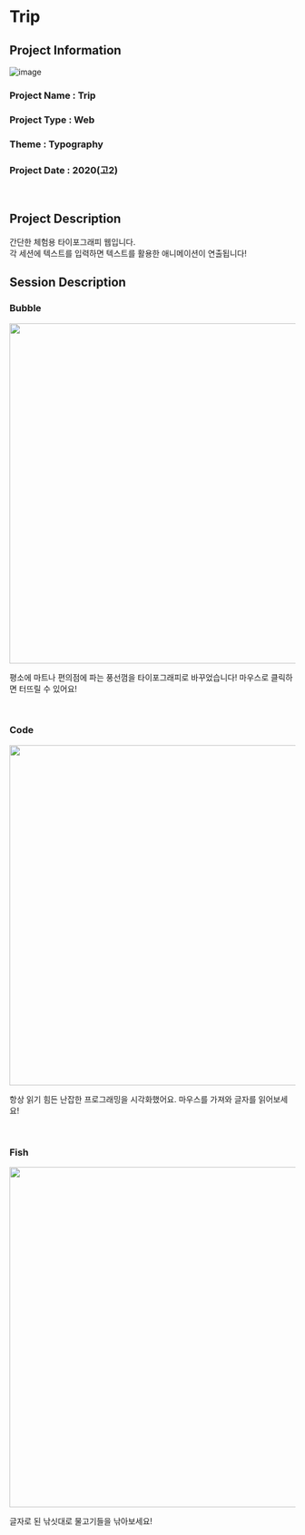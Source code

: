 # Trip

## Project Information
![image](https://github.com/user-attachments/assets/5de38d5b-3ad2-4f9f-85c6-aea8f4fb500c)
### Project Name : Trip
### Project Type : Web
### Theme : Typography
### Project Date : 2020(고2)

<br/>

## Project Description

간단한 체험용 타이포그래피 웹입니다.<br/>
각 세션에 텍스트를 입력하면 텍스트를 활용한 애니메이션이 연출됩니다!

## Session Description
### Bubble

<img src="https://github.com/user-attachments/assets/19aacd95-edf5-4d3e-b1b3-83880b6445a4" width="600">

평소에 마트나 편의점에 파는 풍선껌을 타이포그래피로 바꾸었습니다! 마우스로 클릭하면 터뜨릴 수 있어요!


<br/>

### Code

<img src="https://github.com/user-attachments/assets/b802e387-5309-4582-9c82-eab1bbae40d0" width="600">

항상 읽기 힘든 난잡한 프로그래밍을 시각화했어요. 마우스를 가져와 글자를 읽어보세요!

<br/>

### Fish

<img src="https://github.com/user-attachments/assets/6a973c10-4abd-4c5c-a92e-45910375e0f5" width="600">

글자로 된 낚싯대로 물고기들을 낚아보세요!
